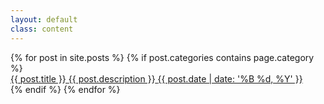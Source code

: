 ```yaml
---
layout: default
class: content
---
```


<section class="entries">
  {% for post in site.posts %}
    {% if post.categories contains page.category %}
      <section class="entry" style="background-image: url('/assets/img/thumbnails/{{ post.thumbnail }}')">
        <a class="link" href="{{ post.url }}" >
          <span class="title">{{ post.title }}</span>
          <span class="description">{{ post.description }}</span>
          <span class="date">{{ post.date | date: '%B %d, %Y' }}</span>
        </a>
      </section>
    {% endif %}
  {% endfor %}
</section>
